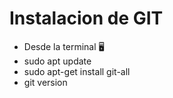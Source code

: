 # Instalacion de GIT
* Desde la terminal 🖥️
* sudo apt update
* sudo apt-get install git-all
* git version

